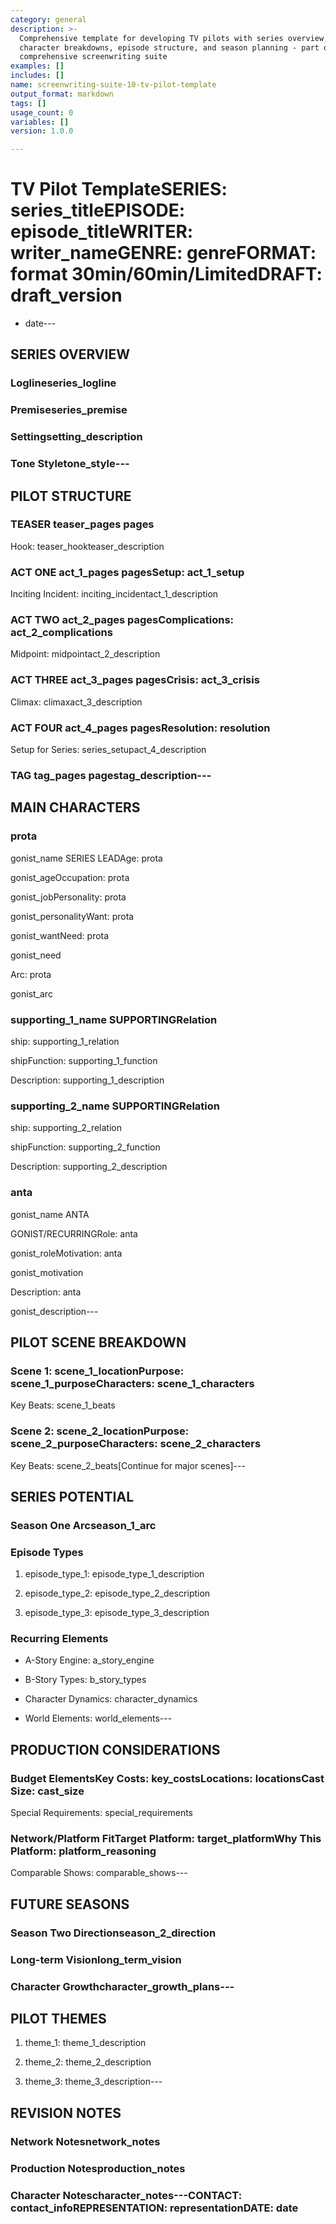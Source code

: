 ```yaml
---
category: general
description: >-
  Comprehensive template for developing TV pilots with series overview,
  character breakdowns, episode structure, and season planning - part of
  comprehensive screenwriting suite
examples: []
includes: []
name: screenwriting-suite-10-tv-pilot-template
output_format: markdown
tags: []
usage_count: 0
variables: []
version: 1.0.0

---
```

# TV Pilot TemplateSERIES: series_titleEPISODE: episode_titleWRITER: writer_nameGENRE: genreFORMAT: format 30min/60min/LimitedDRAFT: draft_version

- date---

## SERIES OVERVIEW

### Loglineseries_logline

### Premiseseries_premise

### Settingsetting_description

### Tone  Styletone_style---

## PILOT STRUCTURE

### TEASER teaser_pages pages

Hook: teaser_hookteaser_description

### ACT ONE act_1_pages pagesSetup: act_1_setup

Inciting Incident: inciting_incidentact_1_description

### ACT TWO act_2_pages pagesComplications: act_2_complications

Midpoint: midpointact_2_description

### ACT THREE act_3_pages pagesCrisis: act_3_crisis

Climax: climaxact_3_description

### ACT FOUR act_4_pages pagesResolution: resolution

Setup for Series: series_setupact_4_description

### TAG tag_pages pagestag_description---

## MAIN CHARACTERS

### prota

gonist_name SERIES LEADAge: prota

gonist_ageOccupation: prota

gonist_jobPersonality: prota

gonist_personalityWant: prota

gonist_wantNeed: prota

gonist_need

Arc: prota

gonist_arc

### supporting_1_name SUPPORTINGRelation

ship: supporting_1_relation

shipFunction: supporting_1_function

Description: supporting_1_description

### supporting_2_name SUPPORTINGRelation

ship: supporting_2_relation

shipFunction: supporting_2_function

Description: supporting_2_description

### anta

gonist_name ANTA

GONIST/RECURRINGRole: anta

gonist_roleMotivation: anta

gonist_motivation

Description: anta

gonist_description---

## PILOT SCENE BREAKDOWN

### Scene 1: scene_1_locationPurpose: scene_1_purposeCharacters: scene_1_characters

Key Beats: scene_1_beats

### Scene 2: scene_2_locationPurpose: scene_2_purposeCharacters: scene_2_characters

Key Beats: scene_2_beats[Continue for major scenes]---

## SERIES POTENTIAL

### Season One Arcseason_1_arc

### Episode Types

1. episode_type_1: episode_type_1_description

2. episode_type_2: episode_type_2_description

3. episode_type_3: episode_type_3_description

### Recurring Elements

- A-Story Engine: a_story_engine

- B-Story Types: b_story_types

- Character Dynamics: character_dynamics

- World Elements: world_elements---

## PRODUCTION CONSIDERATIONS

### Budget ElementsKey Costs: key_costsLocations: locationsCast Size: cast_size

Special Requirements: special_requirements

### Network/Platform FitTarget Platform: target_platformWhy This Platform: platform_reasoning

Comparable Shows: comparable_shows---

## FUTURE SEASONS

### Season Two Directionseason_2_direction

### Long-term Visionlong_term_vision

### Character Growthcharacter_growth_plans---

## PILOT THEMES

1. theme_1: theme_1_description

2. theme_2: theme_2_description

3. theme_3: theme_3_description---

## REVISION NOTES

### Network Notesnetwork_notes

### Production Notesproduction_notes

### Character Notescharacter_notes---CONTACT: contact_infoREPRESENTATION: representationDATE: date
